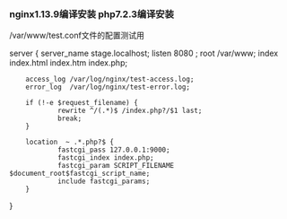 

### nginx1.13.9编译安装 php7.2.3编译安装 ###


/var/www/test.conf文件的配置测试用

server {
        server_name stage.localhost;
        listen 8080 ;
        root /var/www;
        index index.html index.htm index.php;

        access_log /var/log/nginx/test-access.log;
        error_log  /var/log/nginx/test-error.log;

        if (!-e $request_filename) {
                rewrite ^/(.*)$ /index.php?/$1 last;
                break;
        }

        location  ~ .*.php?$ {
                fastcgi_pass 127.0.0.1:9000;
                fastcgi_index index.php;
                fastcgi_param SCRIPT_FILENAME   $document_root$fastcgi_script_name;
                include fastcgi_params;
        }
}



